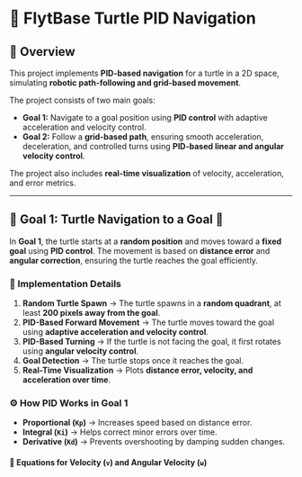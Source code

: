 # 🚀 FlytBase Turtle PID Navigation

## 📌 Overview
This project implements **PID-based navigation** for a turtle in a 2D space, simulating **robotic path-following and grid-based movement**. 

The project consists of two main goals:

- **Goal 1:** Navigate to a goal position using **PID control** with adaptive acceleration and velocity control.
- **Goal 2:** Follow a **grid-based path**, ensuring smooth acceleration, deceleration, and controlled turns using **PID-based linear and angular velocity control**.

The project also includes **real-time visualization** of velocity, acceleration, and error metrics.

---

## 🏹 Goal 1: Turtle Navigation to a Goal 🎯
In **Goal 1**, the turtle starts at a **random position** and moves toward a **fixed goal** using **PID control**. The movement is based on **distance error** and **angular correction**, ensuring the turtle reaches the goal efficiently.

### 🔧 Implementation Details
1. **Random Turtle Spawn** → The turtle spawns in a **random quadrant**, at least **200 pixels away from the goal**.
2. **PID-Based Forward Movement** → The turtle moves toward the goal using **adaptive acceleration and velocity control**.
3. **PID-Based Turning** → If the turtle is not facing the goal, it first rotates using **angular velocity control**.
4. **Goal Detection** → The turtle stops once it reaches the goal.
5. **Real-Time Visualization** → Plots **distance error, velocity, and acceleration over time**.

### ⚙️ How PID Works in Goal 1
- **Proportional (`Kp`)** → Increases speed based on distance error.
- **Integral (`Ki`)** → Helps correct minor errors over time.
- **Derivative (`Kd`)** → Prevents overshooting by damping sudden changes.

#### 📌 **Equations for Velocity (`v`) and Angular Velocity (`ω`)**
